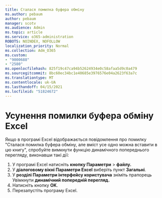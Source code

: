 ```yaml
---
title: Сталася помилка буфера обміну
ms.author: pebaum
author: pebaum
manager: scotv
ms.audience: Admin
ms.topic: article
ms.service: o365-administration
ROBOTS: NOINDEX, NOFOLLOW
localization_priority: Normal
ms.collection: Adm_O365
ms.custom:
- "9000688"
- "2580"
ms.openlocfilehash: 825f19c47ca94b52624934e0c58afaa5d9c0a479
ms.sourcegitcommit: 8bc60ec34bc1e40685e3976576e04a2623f63a7c
ms.translationtype: MT
ms.contentlocale: uk-UA
ms.lasthandoff: 04/15/2021
ms.locfileid: "51824672"
---
```

# <a name="resolving-excel-clipboard-error"></a>Усунення помилки буфера обміну Excel

Якщо в програмі Excel відображається повідомлення про помилку "Сталася помилка буфера обміну, але вміст усе одно можна вставити в цю книгу", спробуйте вимкнути функцію динамічного попереднього перегляду, виконавши такі дії:

1. У програмі Excel натисніть **кнопку Параметри**  >  **файлу.**
3. У **діалоговому вікні Параметри Excel** виберіть пункт **Загальні**.
4. У **розділі Параметри інтерфейсу користувача** зніміть прапорець Увімкнути **динамічний попередній перегляд.**
5. Натисніть кнопку **OK**.
6. Перезапустіть програму Excel.
